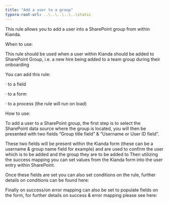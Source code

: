 ```yaml
---
title: "Add a user to a group"
typora-root-url: ..\..\..\..\..\static
---
```


This rule allows you to add a user into a SharePoint group from within Kianda.

When to use:

This rule should be used when a user within Kianda should be added to SharePoint Group, i.e. a new hire being added to a team group during their onboarding

You can add this rule:

·    to a field

·    to a form

·    to a process (the rule will run on load)

 

How to use:

To add a user to a SharePoint group, the first step is to select the SharePoint data source where the group is located, you will then be presented with two fields “Group title field” & “Username or User ID field”. 

These two fields will be present within the Kianda form (these can be a username & group name field for example) and are used to confirm the user which is to be added and the group they are to be added to Then utilizing the success mapping you can set values from the Kianda form into the user entry within SharePoint. 

 

Once these fields are set you can also set conditions on the rule, further details on conditions can be found here:

 

Finally on success/on error mapping can also be set to populate fields on the form, for further details on success & error mapping please see here:
